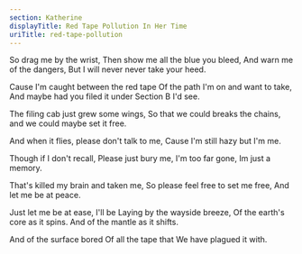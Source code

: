 ```yaml
---
section: Katherine
displayTitle: Red Tape Pollution In Her Time
uriTitle: red-tape-pollution
---
```


So drag me by the wrist,
Then show me all the blue you bleed,
And warn me of the dangers,
But I will never never take your heed.

Cause I'm caught between the red tape
Of the path I'm on and want to take,
And maybe had you filed it under
Section B I'd see.

The filing cab just grew some wings,
So that we could breaks the chains,
and we could maybe set it free.

And when it flies, please don't talk to me,
Cause I'm still hazy but I'm me.

Though if I don't recall,
Please just bury me, I'm too far gone,
Im just a memory.

That's killed my brain and taken me,
So please feel free to set me free,
And let me be at peace.

Just let me be at ease, I'll be
Laying by the wayside breeze,
Of the earth's core as it spins.
And of the mantle as it shifts.

And of the surface bored
Of all the tape that
We have plagued it with.
